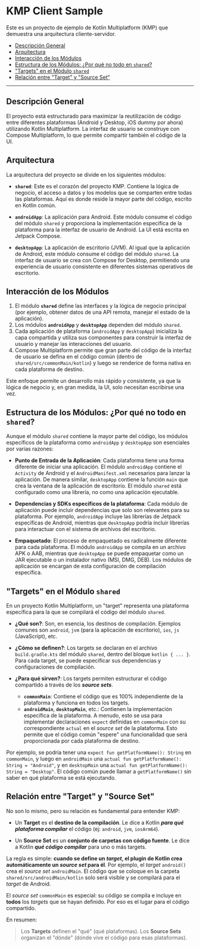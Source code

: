 <h1>KMP Client Sample</h1>

Este es un proyecto de ejemplo de Kotlin Multiplatform (KMP) que demuestra una arquitectura cliente-servidor.

<!-- TOC -->
  * [Descripción General](#descripción-general)
  * [Arquitectura](#arquitectura)
  * [Interacción de los Módulos](#interacción-de-los-módulos)
  * [Estructura de los Módulos: ¿Por qué no todo en `shared`?](#estructura-de-los-módulos-por-qué-no-todo-en-shared)
  * ["Targets" en el Módulo `shared`](#targets-en-el-módulo-shared)
  * [Relación entre "Target" y "Source Set"](#relación-entre-target-y-source-set)
<!-- TOC -->

---


## Descripción General

El proyecto está estructurado para maximizar la reutilización de código entre diferentes plataformas (Android y Desktop, iOS dummy por ahora) utilizando Kotlin Multiplatform. La interfaz de usuario se construye con Compose Multiplatform, lo que permite compartir también el código de la UI.

## Arquitectura

La arquitectura del proyecto se divide en los siguientes módulos:

-   **`shared`**: Este es el corazón del proyecto KMP. Contiene la lógica de negocio, el acceso a datos y los modelos que se comparten entre todas las plataformas. Aquí es donde reside la mayor parte del código, escrito en Kotlin común.

-   **`androidApp`**: La aplicación para Android. Este módulo consume el código del módulo `shared` y proporciona la implementación específica de la plataforma para la interfaz de usuario de Android. La UI está escrita en Jetpack Compose.

-   **`desktopApp`**: La aplicación de escritorio (JVM). Al igual que la aplicación de Android, este módulo consume el código del módulo `shared`. La interfaz de usuario se crea con Compose for Desktop, permitiendo una experiencia de usuario consistente en diferentes sistemas operativos de escritorio.

## Interacción de los Módulos

1.  El módulo **`shared`** define las interfaces y la lógica de negocio principal (por ejemplo, obtener datos de una API remota, manejar el estado de la aplicación).
2.  Los módulos **`androidApp`** y **`desktopApp`** dependen del módulo `shared`.
3.  Cada aplicación de plataforma (`androidApp` y `desktopApp`) inicializa la capa compartida y utiliza sus componentes para construir la interfaz de usuario y manejar las interacciones del usuario.
4.  Compose Multiplatform permite que gran parte del código de la interfaz de usuario se defina en el código común (dentro de `shared/src/commonMain/kotlin`) y luego se renderice de forma nativa en cada plataforma de destino.

Este enfoque permite un desarrollo más rápido y consistente, ya que la lógica de negocio y, en gran medida, la UI, solo necesitan escribirse una vez.

## Estructura de los Módulos: ¿Por qué no todo en `shared`?

Aunque el módulo `shared` contiene la mayor parte del código, los módulos específicos de la plataforma como `androidApp` y `desktopApp` son esenciales por varias razones:

-   **Punto de Entrada de la Aplicación**: Cada plataforma tiene una forma diferente de iniciar una aplicación. El módulo `androidApp` contiene el `Activity` de Android y el `AndroidManifest.xml` necesarios para lanzar la aplicación. De manera similar, `desktopApp` contiene la función `main` que crea la ventana de la aplicación de escritorio. El módulo `shared` está configurado como una librería, no como una aplicación ejecutable.

-   **Dependencias y SDKs específicos de la plataforma**: Cada módulo de aplicación puede incluir dependencias que solo son relevantes para su plataforma. Por ejemplo, `androidApp` incluye las librerías de Jetpack específicas de Android, mientras que `desktopApp` podría incluir librerías para interactuar con el sistema de archivos del escritorio.

-   **Empaquetado**: El proceso de empaquetado es radicalmente diferente para cada plataforma. El módulo `androidApp` se compila en un archivo APK o AAB, mientras que `desktopApp` se puede empaquetar como un JAR ejecutable o un instalador nativo (MSI, DMG, DEB). Los módulos de aplicación se encargan de esta configuración de compilación específica.

## "Targets" en el Módulo `shared`

En un proyecto Kotlin Multiplatform, un "target" representa una plataforma específica para la que se compilará el código del módulo `shared`.

-   **¿Qué son?**: Son, en esencia, los destinos de compilación. Ejemplos comunes son `android`, `jvm` (para la aplicación de escritorio), `ios`, `js` (JavaScript), etc.

-   **¿Cómo se definen?**: Los targets se declaran en el archivo `build.gradle.kts` del módulo `shared`, dentro del bloque `kotlin { ... }`. Para cada target, se puede especificar sus dependencias y configuraciones de compilación.

-   **¿Para qué sirven?**: Los targets permiten estructurar el código compartido a través de los ***source sets***.
    -   **`commonMain`**: Contiene el código que es 100% independiente de la plataforma y funciona en todos los targets.
    -   **`androidMain`**, **`desktopMain`**, etc.: Contienen la implementación específica de la plataforma. A menudo, esto se usa para implementar declaraciones `expect` definidas en `commonMain` con su correspondiente `actual` en el _source set_ de la plataforma. Esto permite que el código común "espere" una funcionalidad que será proporcionada por cada plataforma de destino.

Por ejemplo, se podría tener una `expect fun getPlatformName(): String` en `commonMain`, y luego en `androidMain` una `actual fun getPlatformName(): String = "Android"`, y en `desktopMain` una `actual fun getPlatformName(): String = "Desktop"`. El código común puede llamar a `getPlatformName()` sin saber en qué plataforma se está ejecutando.

## Relación entre "Target" y "Source Set"

No son lo mismo, pero su relación es fundamental para entender KMP:

-   Un **Target** es el **destino de la compilación**. Le dice a Kotlin ***para qué plataforma compilar*** el código (ej: `android`, `jvm`, `iosArm64`).

-   Un **Source Set** es un **conjunto de carpetas con código fuente**. Le dice a Kotlin ***qué código compilar*** para uno o más targets.

La regla es simple: **cuando se define un _target_, el plugin de Kotlin crea automáticamente un _source set_ para él**. Por ejemplo, el _target_ `android()` crea el _source set_ `androidMain`. El código que se coloque en la carpeta `shared/src/androidMain/kotlin` solo será visible y se compilará para el _target_ de Android.

El _source set_ `commonMain` es especial: su código se compila e incluye en **todos** los _targets_ que se hayan definido. Por eso es el lugar para el código compartido.

En resumen:

> Los **Targets** definen el "qué" (qué plataformas). Los **Source Sets** organizan el "dónde" (dónde vive el código para esas plataformas).
